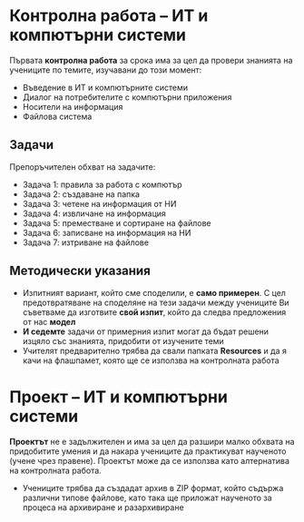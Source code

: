 # Контролна работа – ИТ и компютърни системи 
Първата **контролна работа** за срока има за цел да провери знанията на учениците по темите, изучавани до този момент:
 - Въведение в ИТ и компютърните системи
 - Диалог на потребителите с компютърни приложения
 - Носители на информация
 - Файлова система

## Задачи
Препоръчителен обхват на задачите:
 - Задача 1: правила за работа с компютър
 - Задача 2: създаване на папка
 - Задача 3: четене на информация от НИ
 - Задача 4: извличане на информация
 - Задача 5: преместване и сортиране на файлове
 - Задача 6: записване на информация на НИ
 - Задача 7: изтриване на файлове

## Методически указания
 - Изпитният вариант, който сме споделили, е **само примерен**. С цел предотвратяване на споделяне на тези задачи между учениците Ви съветваме да изготвите **свой изпит**, който да следва предложения от нас **модел**
 - **И седемте** задачи от примерния изпит могат да бъдат решени изцяло със знанията, придобити от изучените теми
 - Учителят предварително трябва да свали папката **Resources** и да я качи на флашпамет, която ще се използва на контролната работа

# Проект – ИТ и компютърни системи 
**Проектът** не е задължителен и има за цел да разшири малко обхвата на придобитите умения и да накара учениците да практикуват наученото (учене чрез правене). Проектът може да се използва като алтернатива на контролната работа.
 - Учениците трябва да създадат архив в ZIP формат, който съдържа различни типове файлове, като така ще приложат наученото за процеса на архивиране и разархивиране

